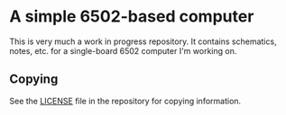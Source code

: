 # A simple 6502-based computer

This is very much a work in progress repository. It contains schematics, notes,
etc. for a single-board 6502 computer I'm working on.

## Copying

See the [LICENSE](LICENSE.txt) file in the repository for copying information.
